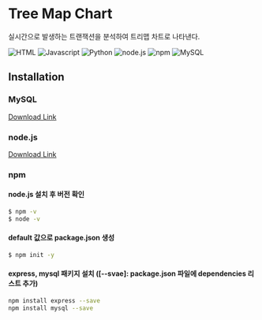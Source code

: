 # Tree Map Chart
실시간으로 발생하는 트랜잭션을 분석하여 트리맵 차트로 나타낸다.



![HTML](https://img.shields.io/badge/-html-red)
![Javascript](https://img.shields.io/badge/-Javascript-yellow)
![Python](https://img.shields.io/badge/-Python-9cf)
![node.js](https://img.shields.io/badge/node.js-v16.13-brightgreen)
![npm](https://img.shields.io/badge/npm-v8.1.0-green)
![MySQL](https://img.shields.io/badge/MySQL-v5.7-blue)




## Installation

### MySQL
[Download Link](https://downloads.mysql.com/archives/installer/)


### node.js
[Download Link](https://nodejs.org/en/download/)

### npm

#### node.js 설치 후 버전 확인
```bash
$ npm -v
$ node -v
```

#### default 값으로 package.json 생성
```bash
$ npm init -y
```

#### express, mysql 패키지 설치 ([--svae]: package.json 파일에 dependencies 리스트 추가)
```bash
npm install express --save
npm install mysql --save
```
